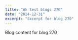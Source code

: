 ```yaml
---
title: "Ak test blogs 270"
date: "2024-12-31"
excerpt: "Excerpt for blog 270"
---
```


Blog content for blog 270